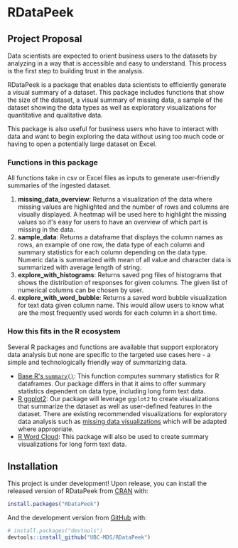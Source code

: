 # RDataPeek

<!-- badges: start -->

<!-- badges: end -->

## Project Proposal
Data scientists are expected to orient business users to the datasets by analyzing in a way that is accessible and easy to understand. This process is the first step to building trust in the analysis.

RDataPeek is a package that enables data scientists to efficiently generate a visual summary of a dataset. This package includes functions that show the size of the dataset, a visual summary of missing data, a sample of the dataset showing the data types as well as exploratory visualizations for quantitative and qualitative data.

This package is also useful for business users who have to interact with data and want to begin exploring the data without using too much code or having to open a potentially large dataset on Excel. 

### Functions in this package
All functions take in csv or Excel files as inputs to generate user-friendly summaries of the ingested dataset.
1. **missing_data_overview**: Returns a visualization of the data where missing values are highlighted and the number of rows and columns are visually displayed. A heatmap will be used here to highlight the missing values so it's easy for users to have an overview of which part is missing in the data.
2. **sample_data**: Returns a dataframe that displays the column names as rows, an example of one row, the data type of each column and summary statistics for each column depending on the data type. Numeric data is summarized with mean of all value and character data is summarized with average length of string.
3. **explore_with_histograms**: Returns saved png files of histograms that shows the distribution of responses for given columns. The given list of numerical columns can be chosen by user.
4. **explore_with_word_bubble**: Returns a saved word bubble visualization for text data given column name. This would allow users to know what are the most frequently used words for each column in a short time.

### How this fits in the R ecosystem
Several R packages and functions are available that support exploratory data analysis but none are specific to the targeted use cases here - a simple and technologically friendly way of summarizing data.
- [Base R's `summary()`](https://www.rdocumentation.org/packages/base/versions/3.6.2/topics/summary): This function computes summary statistics for R dataframes. Our package differs in that it aims to offer summary statistics dependent on data type, including long form text data.
- [R ggplot2](https://ggplot2.tidyverse.org): Our package will leverage `ggplot2` to create visualizations that summarize the dataset as well as user-defined features in the dataset. There are existing recommended visualizations for exploratory data analysis such as [missing data visualizations](https://cran.r-project.org/web/packages/naniar/vignettes/naniar-visualisation.html) which will be adapted where appropriate.
- [R Word Cloud](https://cran.r-project.org/web/packages/wordcloud/wordcloud.pdf): This package will also be used to create summary visualizations for long form text data.  

## Installation
This project is under development! Upon release, you can install the released version of RDataPeek from [CRAN](https://CRAN.R-project.org) with:

``` r
install.packages("RDataPeek")
```

And the development version from [GitHub](https://github.com/) with:

``` r
# install.packages("devtools")
devtools::install_github("UBC-MDS/RDataPeek")
```
